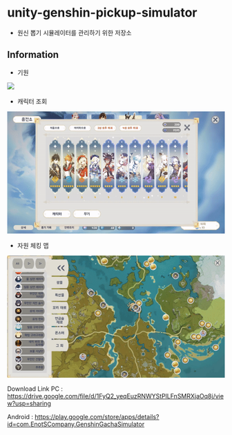# unity-genshin-pickup-simulator
- 원신 뽑기 시뮬레이터를 관리하기 위한 저장소

## Information

- 기원

<img src="img/zhongli_pickup.gif">

- 캐릭터 조회

<img src="img/skill_page.gif">

- 자원 체킹 맵

<img src="img/map_page.gif">

Download Link
PC : https://drive.google.com/file/d/1FyQ2_yeqEuzRNWYStPlLFnSMRXjaOq8j/view?usp=sharing

Android : https://play.google.com/store/apps/details?id=com.EnotSCompany.GenshinGachaSimulator
